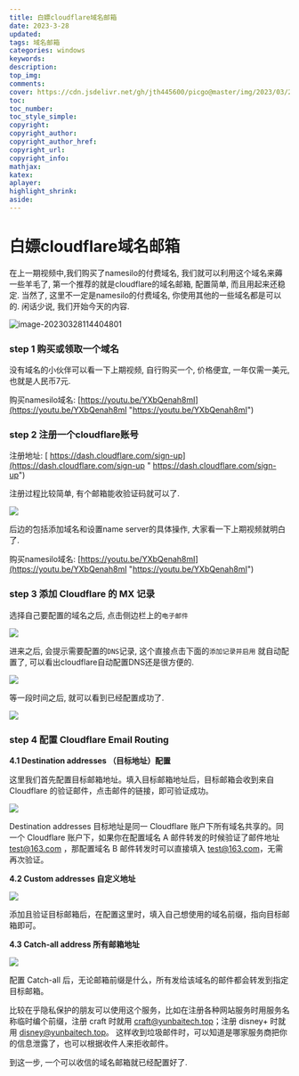 ```yaml
---
title: 白嫖cloudflare域名邮箱
date: 2023-3-28
updated:
tags: 域名邮箱
categories: windows
keywords:
description:
top_img:
comments:
cover: https://cdn.jsdelivr.net/gh/jth445600/picgo@master/img/2023/03/28/e3286a412bcb4ef8997d676332695e99-20230328114408-385b7d.png
toc:
toc_number:
toc_style_simple:
copyright:
copyright_author:
copyright_author_href:
copyright_url:
copyright_info:
mathjax:
katex:
aplayer:
highlight_shrink:
aside:
---
```


# 白嫖cloudflare域名邮箱

&#x20;      在上一期视频中,我们购买了namesilo的付费域名, 我们就可以利用这个域名来薅一些羊毛了, 第一个推荐的就是cloudflare的域名邮箱, 配置简单, 而且用起来还稳定. 当然了, 这里不一定是namesilo的付费域名, 你使用其他的一些域名都是可以的. 闲话少说, 我们开始今天的内容.

![image-20230328114404801](https://cdn.jsdelivr.net/gh/jth445600/picgo@master/img/2023/03/28/e3286a412bcb4ef8997d676332695e99-20230328114408-385b7d.png)

### step 1 购买或领取一个域名

没有域名的小伙伴可以看一下上期视频, 自行购买一个, 价格便宜, 一年仅需一美元, 也就是人民币7元.

购买namesilo域名:    [https://youtu.be/YXbQenah8mI](https://youtu.be/YXbQenah8mI "https://youtu.be/YXbQenah8mI")

### step 2 注册一个cloudflare账号

注册地址: [ https://dash.cloudflare.com/sign-up](https://dash.cloudflare.com/sign-up " https://dash.cloudflare.com/sign-up")

注册过程比较简单, 有个邮箱能收验证码就可以了.

![](https://gcore.jsdelivr.net/gh/jth445600/picgo@master/img/2023/03/28/527a1ba7717cd909327ac5c0fcc8ee45-20230328114500-6f5d45.png)

后边的包括添加域名和设置name server的具体操作, 大家看一下上期视频就明白了.

购买namesilo域名:    [https://youtu.be/YXbQenah8mI](https://youtu.be/YXbQenah8mI "https://youtu.be/YXbQenah8mI")

### step 3 添加 Cloudflare 的 MX 记录

选择自己要配置的域名之后, 点击侧边栏上的`电子邮件`&#x20;

![](https://gcore.jsdelivr.net/gh/jth445600/picgo@master/img/2023/03/28/527a1ba7717cd909327ac5c0fcc8ee45-20230328114500-7d769d.png)

进来之后, 会提示需要配置的`DNS`记录, 这个直接点击下面的`添加记录并启用` 就自动配置了, 可以看出cloudflare自动配置DNS还是很方便的.

![](https://gcore.jsdelivr.net/gh/jth445600/picgo@master/img/2023/03/28/527a1ba7717cd909327ac5c0fcc8ee45-20230328114500-276400.png)

等一段时间之后, 就可以看到已经配置成功了.

![](https://gcore.jsdelivr.net/gh/jth445600/picgo@master/img/2023/03/28/527a1ba7717cd909327ac5c0fcc8ee45-20230328114500-623500.png)

### step 4 配置 Cloudflare Email Routing

**4.1 Destination addresses （目标地址）配置**

这里我们首先配置目标邮箱地址。填入目标邮箱地址后，目标邮箱会收到来自 Cloudflare 的验证邮件，点击邮件的链接，即可验证成功。

![](https://gcore.jsdelivr.net/gh/jth445600/picgo@master/img/2023/03/28/527a1ba7717cd909327ac5c0fcc8ee45-20230328114500-9f8956.png)

Destination addresses 目标地址是同一 Cloudflare 账户下所有域名共享的。同一个 Cloudflare 账户下，如果你在配置域名 A 邮件转发的时候验证了邮件地址 <test@163.com> ，那配置域名 B 邮件转发时可以直接填入 <test@163.com>，无需再次验证。

**4.2 Custom addresses 自定义地址**

![](https://gcore.jsdelivr.net/gh/jth445600/picgo@master/img/2023/03/28/527a1ba7717cd909327ac5c0fcc8ee45-20230328114500-66412a.png)

添加且验证目标邮箱后，在配置这里时，填入自己想使用的域名前缀，指向目标邮箱即可。

**4.3 Catch-all address 所有邮箱地址**

![](https://gcore.jsdelivr.net/gh/jth445600/picgo@master/img/2023/03/28/527a1ba7717cd909327ac5c0fcc8ee45-20230328114500-722d38.png)

配置 Catch-all 后，无论邮箱前缀是什么，所有发给该域名的邮件都会转发到指定目标邮箱。

比较在乎隐私保护的朋友可以使用这个服务，比如在注册各种网站服务时用服务名称临时编个前缀，注册 craft 时就用 <craft@yunbaitech.top>；注册 disney+ 时就用 <disney@yunbaitech.top>。 这样收到垃圾邮件时，可以知道是哪家服务商把你的信息泄露了，也可以根据收件人来拒收邮件。

到这一步, 一个可以收信的域名邮箱就已经配置好了.&#x20;
